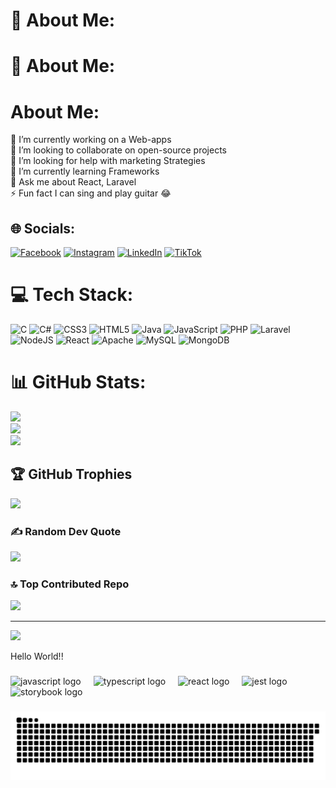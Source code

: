 # 💫 About Me:
# 💫 About Me:
# About Me:
🔭 I’m currently working on a Web-apps<br>👯 I’m looking to collaborate on open-source projects<br>🤝 I’m looking for help with marketing Strategies<br>🌱 I’m currently learning Frameworks<br>💬 Ask me about React, Laravel<br>⚡ Fun fact I can sing and play guitar 😂

## 🌐 Socials:  
[![Facebook](https://img.shields.io/badge/Facebook-%231877F2.svg?logo=Facebook&logoColor=white)](https://facebook.com/ravidusenevirathne) [![Instagram](https://img.shields.io/badge/Instagram-%23E4405F.svg?logo=Instagram&logoColor=white)](https://instagram.com/ravidusenevirathne) [![LinkedIn](https://img.shields.io/badge/LinkedIn-%230077B5.svg?logo=linkedin&logoColor=white)](https://linkedin.com/in/ravidudilruk) [![TikTok](https://img.shields.io/badge/TikTok-%23000000.svg?logo=TikTok&logoColor=white)](https://tiktok.com/@ravidu_senevirathne)


# 💻 Tech Stack:
![C](https://img.shields.io/badge/c-%2300599C.svg?style=for-the-badge&logo=c&logoColor=white) ![C#](https://img.shields.io/badge/c%23-%23239120.svg?style=for-the-badge&logo=csharp&logoColor=white) ![CSS3](https://img.shields.io/badge/css3-%231572B6.svg?style=for-the-badge&logo=css3&logoColor=white) ![HTML5](https://img.shields.io/badge/html5-%23E34F26.svg?style=for-the-badge&logo=html5&logoColor=white) ![Java](https://img.shields.io/badge/java-%23ED8B00.svg?style=for-the-badge&logo=openjdk&logoColor=white) ![JavaScript](https://img.shields.io/badge/javascript-%23323330.svg?style=for-the-badge&logo=javascript&logoColor=%23F7DF1E) ![PHP](https://img.shields.io/badge/php-%23777BB4.svg?style=for-the-badge&logo=php&logoColor=white)   ![Laravel](https://img.shields.io/badge/laravel-%23FF2D20.svg?style=for-the-badge&logo=laravel&logoColor=white) ![NodeJS](https://img.shields.io/badge/node.js-6DA55F?style=for-the-badge&logo=node.js&logoColor=white) ![React](https://img.shields.io/badge/react-%2320232a.svg?style=for-the-badge&logo=react&logoColor=%2361DAFB)   ![Apache](https://img.shields.io/badge/apache-%23D42029.svg?style=for-the-badge&logo=apache&logoColor=white)   ![MySQL](https://img.shields.io/badge/mysql-4479A1.svg?style=for-the-badge&logo=mysql&logoColor=white) ![MongoDB](https://img.shields.io/badge/MongoDB-%234ea94b.svg?style=for-the-badge&logo=mongodb&logoColor=white)  
# 📊 GitHub Stats:
![](https://github-readme-stats.vercel.app/api?username=Ravidu-Senevirathne&theme=dark&hide_border=false&include_all_commits=false&count_private=true)<br/>
![](https://github-readme-streak-stats.herokuapp.com/?user=Ravidu-Senevirathne&theme=dark&hide_border=false)<br/>
![](https://github-readme-stats.vercel.app/api/top-langs/?username=Ravidu-Senevirathne&theme=dark&hide_border=false&include_all_commits=false&count_private=true&layout=compact)

## 🏆 GitHub Trophies
![](https://github-profile-trophy.vercel.app/?username=Ravidu-Senevirathne&theme=radical&no-frame=false&no-bg=false&margin-w=4)

### ✍️ Random Dev Quote
![](https://quotes-github-readme.vercel.app/api?type=vetical&theme=radical)

### 🔝 Top Contributed Repo
![](https://github-contributor-stats.vercel.app/api?username=Ravidu-Senevirathne&limit=5&theme=dark&combine_all_yearly_contributions=true)

---
[![](https://visitcount.itsvg.in/api?id=Ravidu-Senevirathne&icon=0&color=0)](https://visitcount.itsvg.in)

<p align="left">Hello World!!</p>

###

<div align="left">
  <img src="https://cdn.jsdelivr.net/gh/devicons/devicon/icons/javascript/javascript-original.svg" height="40" alt="javascript logo"  />
  <img width="12" />
  <img src="https://cdn.jsdelivr.net/gh/devicons/devicon/icons/typescript/typescript-original.svg" height="40" alt="typescript logo"  />
  <img width="12" />
  <img src="https://cdn.jsdelivr.net/gh/devicons/devicon/icons/react/react-original.svg" height="40" alt="react logo"  />
  <img width="12" />
  <img src="https://cdn.jsdelivr.net/gh/devicons/devicon/icons/jest/jest-plain.svg" height="40" alt="jest logo"  />
  <img width="12" />
  <img src="https://cdn.jsdelivr.net/gh/devicons/devicon/icons/storybook/storybook-original.svg" height="40" alt="storybook logo"  />
</div>

###

<img src="https://raw.githubusercontent.com/Ravidu-Senevirathne/Ravidu-Senevirathne/output/snake.svg" alt="Snake animation" />

###

<!-- Proudly created with GPRM ( https://gprm.itsvg.in ) -->
